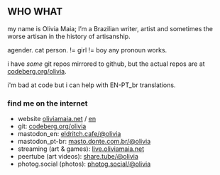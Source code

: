 ## WHO WHAT

my name is Olivia Maia; I’m a Brazilian writer, artist and sometimes the worse artisan in the history of artisanship.

agender. cat person. != girl != boy
any pronoun works.

i have _some_ git repos mirrored to github, but the actual repos are at [codeberg.org/olivia](https://codeberg.org/olivia).

i'm bad at code but i can help with EN-PT_br translations.

### find me on the internet
- website [oliviamaia.net](https://oliviamaia.net) / [en](https://oliviamaia.net/en)
- git: [codeberg.org/olivia](https://codeberg.org/olivia)
- mastodon_en: [eldritch.cafe/@olivia](https://eldritch.cafe/@olivia)
- mastodon_pt-br: [masto.donte.com.br/@olivia](https://masto.donte.com.br/@olivia)
- streaming (art & games): [live.oliviamaia.net](https://live.oliviamaia.net)
- peertube (art videos): [share.tube/@olivia](https://share.tube/accounts/olivia/)
- photog.social (photos): [photog.social/@olivia](https://photog.social/@olivia)

<!--
**nyex/nyex** is a ✨ _special_ ✨ repository because its `README.md` (this file) appears on your GitHub profile.

Here are some ideas to get you started:

- 🔭 I’m currently working on ...
- 🌱 I’m currently learning ...
- 👯 I’m looking to collaborate on ...
- 🤔 I’m looking for help with ...
- 💬 Ask me about ...
- 📫 How to reach me: ...
- 😄 Pronouns: ...
- ⚡ Fun fact: ...
-->

